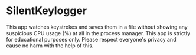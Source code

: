 # SilentKeylogger
 This app watches keystrokes and saves them in a file without showing any suspicious CPU usage (%) at all in the process manager.
 This app is strictly for educational purposes only. Please respect everyone's privacy and cause no harm with the help of this.
